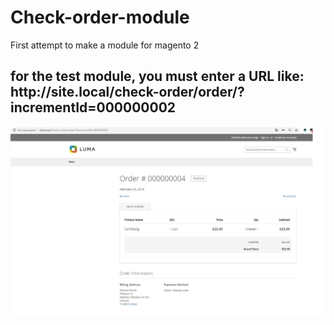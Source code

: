 # Check-order-module
First attempt to make a module for magento 2
<h2>for the test module, you must enter a URL like:
http://site.local/check-order/order/?incrementId=000000002</h2>

![module](https://github.com/dmitriyltw/CheckOrder-magento2/raw/master/module.jpg)
